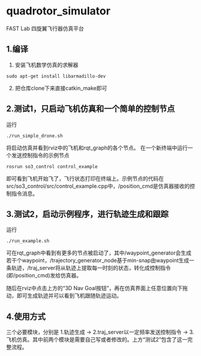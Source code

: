 # quadrotor_simulator
FAST Lab 四旋翼飞行器仿真平台

## 1.编译
1. 安装飞机数学仿真的求解器
```
sudo apt-get install libarmadillo-dev
```
2. 把仓库clone下来直接catkin_make即可

## 2.测试1，只启动飞机仿真和一个简单的控制节点
运行
```
./run_simple_drone.sh
```
将启动仿真并看到rviz中的飞机和rqt_graph的各个节点。
在一个新终端中运行一个发送控制指令的示例节点
```
rosrun so3_control control_example
```
即可看到飞机开始飞了，飞行状态打印在终端上。示例节点的代码在src/so3_control/src/control_example.cpp中，/position_cmd是仿真器接收的控制指令消息。

## 3.测试2，启动示例程序，进行轨迹生成和跟踪
运行
```
./run_example.sh
```
可在rqt_graph中看到有更多的节点被启动了，其中/waypoint_generator会生成若干个waypoint，/trajectory_generator_node基于min-snap由waypoint生成一条轨迹，/traj_server将从轨迹上提取每一时刻的状态，转化成控制指令(即/position_cmd)发给仿真器。

随后在rviz中点击上方的“3D Nav Goal按钮”，再在仿真界面上任意位置向下拖动，即可生成轨迹并可以看到飞机跟随轨迹运动。

## 4.使用方式
三个必要模块，分别是 1.轨迹生成 -> 2.traj_server以一定频率发送控制指令 -> 3.飞机仿真。其中前两个模块是需要自己写或者修改的。上方“测试2”包含了这一完整流程。
